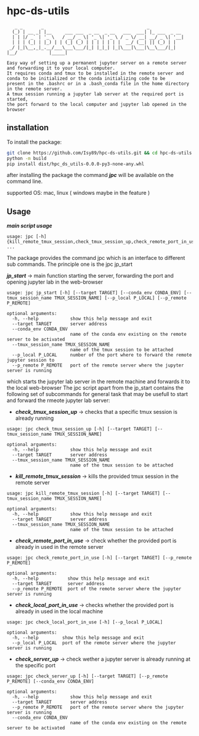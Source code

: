 # hpc-ds-utils

       _ _       _                                       _             
      (_) | __ _| |__     ___ ___  _ __  _ __   ___  ___| |_ ___  _ __ 
      | | |/ _` | '_ \   / __/ _ \| '_ \| '_ \ / _ \/ __| __/ _ \| '__|
      | | | (_| | |_) | | (_| (_) | | | | | | |  __/ (__| || (_) | |   
     _/ |_|\__,_|_.__/___\___\___/|_| |_|_| |_|\___|\___|\__\___/|_|   
    |__/            |_____|                                                                                       

    Easy way of setting up a permanent jupyter server on a remote server
    and forwarding it to your local computer.
    It requires conda and tmux to be installed in the remote server and
    conda to be initialized or the conda initializing code to be
    present in the .bashrc or in a .bash_conda file in the home directory
    in the remote server.
    A tmux session running a jupyter lab server at the required port is started, 
    the port forward to the local computer and jupyter lab opened in the
    browser

## installation
To install the package:

```bash
git clone https://github.com/Isy89/hpc-ds-utils.git && cd hpc-ds-utils
python -m build
pip install dist/hpc_ds_utils-0.0.0-py3-none-any.whl
```

after installing the package the command ***jpc*** will be available on the command line.

supported OS: mac, linux ( windows maybe in the feature )

## Usage
***main script usage***

    usage: jpc [-h] {kill_remote_tmux_session,check_tmux_session_up,check_remote_port_in_use,check_local_port_in_use,check_server_up,jp_start} ...
    

The package provides the command jpc which is an interface to different sub commands. The principle one is the jpc jp_start

***jp_start*** -> main function starting the server, forwarding the port and opening jupyter lab in the web-browser

```
usage: jpc jp_start [-h] [--target TARGET] [--conda_env CONDA_ENV] [--tmux_session_name TMUX_SESSION_NAME] [--p_local P_LOCAL] [--p_remote P_REMOTE]

optional arguments:
  -h, --help            show this help message and exit
  --target TARGET       server address
  --conda_env CONDA_ENV
                        name of the conda env existing on the remote server to be activated
  --tmux_session_name TMUX_SESSION_NAME
                        name of the tmux session to be attached
  --p_local P_LOCAL     number of the port where to forward the remote jupyter session to
  --p_remote P_REMOTE   port of the remote server where the jupyter server is running
```

which starts the jupyter lab server in the remote machine and forwards it to the local web-browser
The jpc script apart from the jp_start contains the following set of subcommands for general task that
may be usefull to start and forward the rmeote jupyter lab server:

- ***check_tmux_session_up*** -> checks that a specific tmux session is already running 
```
usage: jpc check_tmux_session_up [-h] [--target TARGET] [--tmux_session_name TMUX_SESSION_NAME]

optional arguments:
  -h, --help            show this help message and exit
  --target TARGET       server address
  --tmux_session_name TMUX_SESSION_NAME
                        name of the tmux session to be attached
```
- ***kill_remote_tmux_session*** -> kills the provided tmux session in the remote server
```
usage: jpc kill_remote_tmux_session [-h] [--target TARGET] [--tmux_session_name TMUX_SESSION_NAME]

optional arguments:
  -h, --help            show this help message and exit
  --target TARGET       server address
  --tmux_session_name TMUX_SESSION_NAME
                        name of the tmux session to be attached
```
- ***check_remote_port_in_use*** -> check whether the provided port is already in used in the remote server
```
usage: jpc check_remote_port_in_use [-h] [--target TARGET] [--p_remote P_REMOTE]

optional arguments:
  -h, --help           show this help message and exit
  --target TARGET      server address
  --p_remote P_REMOTE  port of the remote server where the jupyter server is running

```
- ***check_local_port_in_use*** -> checks whether the provided port is already in used in the local machine
```
usage: jpc check_local_port_in_use [-h] [--p_local P_LOCAL]

optional arguments:
  -h, --help         show this help message and exit
  --p_local P_LOCAL  port of the remote server where the jupyter server is running
```
- ***check_server_up*** -> check wether a jupyter server is already running at the specific port
```
usage: jpc check_server_up [-h] [--target TARGET] [--p_remote P_REMOTE] [--conda_env CONDA_ENV]

optional arguments:
  -h, --help            show this help message and exit
  --target TARGET       server address
  --p_remote P_REMOTE   port of the remote server where the jupyter server is running
  --conda_env CONDA_ENV
                        name of the conda env existing on the remote server to be activated
```

